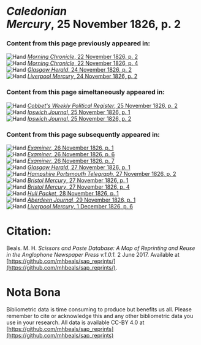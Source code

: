 # *Caledonian Mercury*, 25 November 1826, p. 2  
  
### Content from this page previously appeared in:  
![Hand](http://scissorsandpaste.net/wp-content/uploads/2017/06/smallhandpointer.png) [*Morning Chronicle*, 22 November 1826, p. 2](https://mhbeals.github.io/sap_html/Morning-Chronicle/Morning-Chronicle-22-November-1826-p-2)  
![Hand](http://scissorsandpaste.net/wp-content/uploads/2017/06/smallhandpointer.png) [*Morning Chronicle*, 22 November 1826, p. 4](https://mhbeals.github.io/sap_html/Morning-Chronicle/Morning-Chronicle-22-November-1826-p-4)  
![Hand](http://scissorsandpaste.net/wp-content/uploads/2017/06/smallhandpointer.png) [*Glasgow Herald*, 24 November 1826, p. 2](https://mhbeals.github.io/sap_html/Glasgow-Herald/Glasgow-Herald-24-November-1826-p-2)  
![Hand](http://scissorsandpaste.net/wp-content/uploads/2017/06/smallhandpointer.png) [*Liverpool Mercury*, 24 November 1826, p. 2](https://mhbeals.github.io/sap_html/Liverpool-Mercury/Liverpool-Mercury-24-November-1826-p-2)  
  
### Content from this page simeltaneously appeared in:  
![Hand](http://scissorsandpaste.net/wp-content/uploads/2017/06/smallhandpointer.png) [*Cobbet's Weekly Political Register*, 25 November 1826, p. 2](https://mhbeals.github.io/sap_html/Cobbet's-Weekly-Political-Register/Cobbet's-Weekly-Political-Register-25-November-1826-p-2)  
![Hand](http://scissorsandpaste.net/wp-content/uploads/2017/06/smallhandpointer.png) [*Ipswich Journal*, 25 November 1826, p. 1](https://mhbeals.github.io/sap_html/Ipswich-Journal/Ipswich-Journal-25-November-1826-p-1)  
![Hand](http://scissorsandpaste.net/wp-content/uploads/2017/06/smallhandpointer.png) [*Ipswich Journal*, 25 November 1826, p. 2](https://mhbeals.github.io/sap_html/Ipswich-Journal/Ipswich-Journal-25-November-1826-p-2)  
  
### Content from this page subsequently appeared in:  
![Hand](http://scissorsandpaste.net/wp-content/uploads/2017/06/smallhandpointer.png) [*Examiner*, 26 November 1826, p. 1](https://mhbeals.github.io/sap_html/Examiner/Examiner-26-November-1826-p-1)  
![Hand](http://scissorsandpaste.net/wp-content/uploads/2017/06/smallhandpointer.png) [*Examiner*, 26 November 1826, p. 6](https://mhbeals.github.io/sap_html/Examiner/Examiner-26-November-1826-p-6)  
![Hand](http://scissorsandpaste.net/wp-content/uploads/2017/06/smallhandpointer.png) [*Examiner*, 26 November 1826, p. 7](https://mhbeals.github.io/sap_html/Examiner/Examiner-26-November-1826-p-7)  
![Hand](http://scissorsandpaste.net/wp-content/uploads/2017/06/smallhandpointer.png) [*Glasgow Herald*, 27 November 1826, p. 1](https://mhbeals.github.io/sap_html/Glasgow-Herald/Glasgow-Herald-27-November-1826-p-1)  
![Hand](http://scissorsandpaste.net/wp-content/uploads/2017/06/smallhandpointer.png) [*Hampshire Portsmouth Telegraph*, 27 November 1826, p. 2](https://mhbeals.github.io/sap_html/Hampshire-Portsmouth-Telegraph/Hampshire-Portsmouth-Telegraph-27-November-1826-p-2)  
![Hand](http://scissorsandpaste.net/wp-content/uploads/2017/06/smallhandpointer.png) [*Bristol Mercury*, 27 November 1826, p. 1](https://mhbeals.github.io/sap_html/Bristol-Mercury/Bristol-Mercury-27-November-1826-p-1)  
![Hand](http://scissorsandpaste.net/wp-content/uploads/2017/06/smallhandpointer.png) [*Bristol Mercury*, 27 November 1826, p. 4](https://mhbeals.github.io/sap_html/Bristol-Mercury/Bristol-Mercury-27-November-1826-p-4)  
![Hand](http://scissorsandpaste.net/wp-content/uploads/2017/06/smallhandpointer.png) [*Hull Packet*, 28 November 1826, p. 1](https://mhbeals.github.io/sap_html/Hull-Packet/Hull-Packet-28-November-1826-p-1)  
![Hand](http://scissorsandpaste.net/wp-content/uploads/2017/06/smallhandpointer.png) [*Aberdeen Journal*, 29 November 1826, p. 1](https://mhbeals.github.io/sap_html/Aberdeen-Journal/Aberdeen-Journal-29-November-1826-p-1)  
![Hand](http://scissorsandpaste.net/wp-content/uploads/2017/06/smallhandpointer.png) [*Liverpool Mercury*, 1 December 1826, p. 6](https://mhbeals.github.io/sap_html/Liverpool-Mercury/Liverpool-Mercury-1-December-1826-p-6)  


# Citation: 

Beals. M. H. *Scissors and Paste Database: A Map of Reprinting and Reuse in the Anglophone Newspaper Press v.1.0.1.* 2 June 2017. Available at [https://github.com/mhbeals/sap_reprints/](https://github.com/mhbeals/sap_reprints/). 

# Nota Bona

Bibliometric data is time consuming to produce but benefits us all. Please remember to cite or acknowledge this and any other bibliometric data you use in your research. All data is available CC-BY 4.0 at [https://github.com/mhbeals/sap_reprints](https://github.com/mhbeals/sap_reprints)